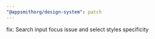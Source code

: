 ```yaml
---
"@appsmithorg/design-system": patch
---
```


fix: Search input focus issue and select styles specificity
